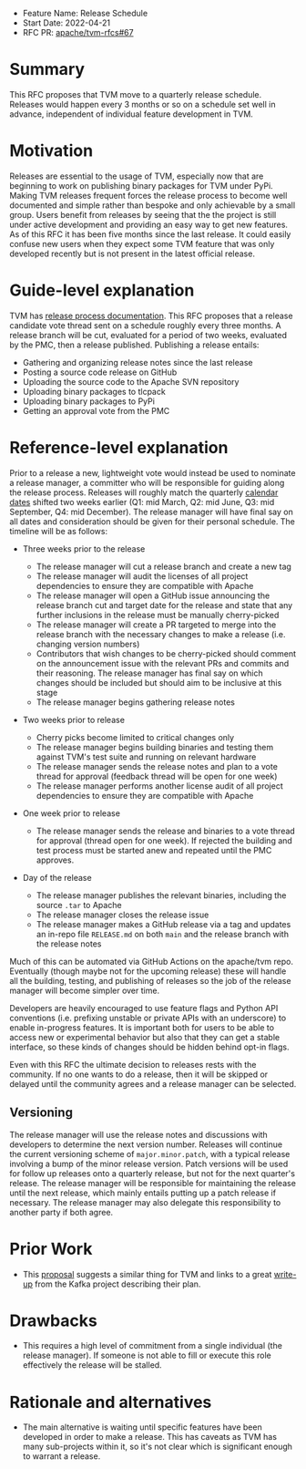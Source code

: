 - Feature Name: Release Schedule
- Start Date: 2022-04-21
- RFC PR: [apache/tvm-rfcs#67](https://github.com/apache/tvm-rfcs/pull/67)

# Summary
This RFC proposes that TVM move to a quarterly release schedule. Releases would happen every 3 months or so on a schedule set well in advance, independent of individual feature development in TVM.

# Motivation
Releases are essential to the usage of TVM, especially now that are beginning to work on publishing binary packages for TVM under PyPi. Making TVM releases frequent forces the release process to become well documented and simple rather than bespoke and only achievable by a small group. Users benefit from releases by seeing that the the project is still under active development and providing an easy way to get new features. As of this RFC it has been five months since the last release. It could easily confuse new users when they expect some TVM feature that was only developed recently but is not present in the latest official release.


# Guide-level explanation
TVM has [release process documentation](https://tvm.apache.org/docs/contribute/release_process.html). This RFC proposes that a release candidate vote thread sent on a schedule roughly every three months. A release branch will be cut, evaluated for a period of two weeks, evaluated by the PMC, then a release published. Publishing a release entails:

* Gathering and organizing release notes since the last release
* Posting a source code release on GitHub
* Uploading the source code to the Apache SVN repository
* Uploading binary packages to tlcpack
* Uploading binary packages to PyPi
* Getting an approval vote from the PMC

# Reference-level explanation

Prior to a release a new, lightweight vote would instead be used to nominate a release manager, a committer who will be responsible for guiding along the release process. Releases will roughly match the quarterly [calendar dates](https://en.wikipedia.org/wiki/Calendar_year#Quarters) shifted two weeks earlier (Q1: mid March, Q2: mid June, Q3: mid September, Q4: mid December). The release manager will have final say on all dates and consideration should be given for their personal schedule. The timeline will be as follows:

* Three weeks prior to the release
    * The release manager will cut a release branch and create a new tag
    * The release manager will audit the licenses of all project dependencies to ensure they are compatible with Apache
    * The release manager will open a GitHub issue announcing the release branch cut and target date for the release and state that any further inclusions in the release must be manually cherry-picked
    * The release manager will create a PR targeted to merge into the release branch with the necessary changes to make a release (i.e. changing version numbers)
    * Contributors that wish changes to be cherry-picked should comment on the announcement issue with the relevant PRs and commits and their reasoning. The release manager has final say on which changes should be included but should aim to be inclusive at this stage
    * The release manager begins gathering release notes

* Two weeks prior to release
    * Cherry picks become limited to critical changes only
    * The release manager begins building binaries and testing them against TVM's test suite and running on relevant hardware
    * The release manager sends the release notes and plan to a vote thread for approval (feedback thread will be open for one week)
    * The release manager performs another license audit of all project dependencies to ensure they are compatible with Apache

* One week prior to release
    * The release manager sends the release and binaries to a vote thread for approval (thread open for one week). If rejected the building and test process must be started anew and repeated until the PMC approves.

* Day of the release
    * The release manager publishes the relevant binaries, including the source `.tar` to Apache
    * The release manager closes the release issue
    * The release manager makes a GitHub release via a tag and updates an in-repo file `RELEASE.md` on both `main` and the release branch with the release notes

Much of this can be automated via GitHub Actions on the apache/tvm repo. Eventually (though maybe not for the upcoming release) these will handle all the building, testing, and publishing of releases so the job of the release manager will become simpler over time.

Developers are heavily encouraged to use feature flags and Python API conventions (i.e. prefixing unstable or private APIs with an underscore) to enable in-progress features. It is important both for users to be able to access new or experimental behavior but also that they can get a stable interface, so these kinds of changes should be hidden behind opt-in flags.

Even with this RFC the ultimate decision to releases rests with the community. If no one wants to do a release, then it will be skipped or delayed until the community agrees and a release manager can be selected.

## Versioning
The release manager will use the release notes and discussions with developers to determine the next version number. Releases will continue the current versioning scheme of `major.minor.patch`, with a typical release involving a bump of the minor release version. Patch versions will be used for follow up releases onto a quarterly release, but not for the next quarter's release. The release manager will be responsible for maintaining the release until the next release, which mainly entails putting up a patch release if necessary. The release manager may also delegate this responsibility to another party if both agree.

# Prior Work

* This [proposal](https://discuss.tvm.apache.org/t/pre-rfc-switch-to-time-based-releases/4245) suggests a similar thing for TVM and links to a great [write-up](https://cwiki.apache.org/confluence/display/KAFKA/Time+Based+Release+Plan) from the Kafka project describing their plan.

# Drawbacks

* This requires a high level of commitment from a single individual (the release manager). If someone is not able to fill or execute this role effectively the release will be stalled.

# Rationale and alternatives

* The main alternative is waiting until specific features have been developed in order to make a release. This has caveats as TVM has many sub-projects within it, so it's not clear which is significant enough to warrant a release.

